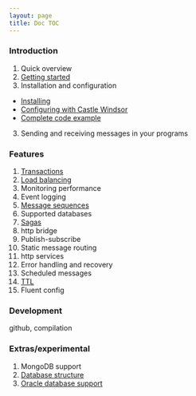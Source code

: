 ```yaml
---
layout: page
title: Doc TOC
---
```


### Introduction

1. Quick overview
2. [Getting started](gettingstarted.html)
2. Installation and configuration
 * [Installing](installing.html)
 * [Configuring with Castle Windsor](windsor_configuration.html)
 * [Complete code example](code_example.html)
3. Sending and receiving messages in your programs

### Features

1. [Transactions](transactions.html)
2. [Load balancing](loadbalancing.html)
3. Monitoring performance
4. Event logging
5. [Message sequences](sequences.html)
6. Supported databases
7. [Sagas](sagas.html)
8. http bridge
9. Publish-subscribe
10. Static message routing
11. http services
12. Error handling and recovery
13. Scheduled messages
14. [TTL](ttl.html)
15. Fluent config
  
### Development
github, compilation


### Extras/experimental
1. MongoDB support
2. [Database structure](dbstruct.html)
3. [Oracle database support](oraclesupport.html)



